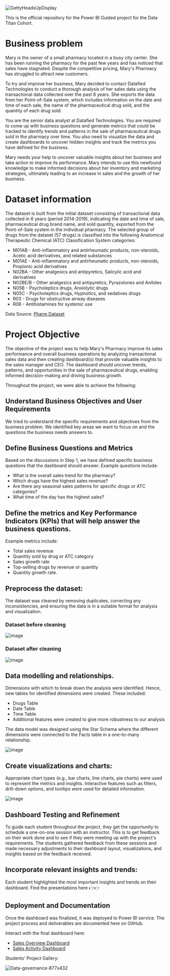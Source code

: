 ![GettyHeadsUpDisplay](https://github.com/Datafyde/PowerBI/assets/135570337/9a24ad87-ff89-47c1-a078-2d734330aa44)


This is the official repository for the Power BI Guided project for the Data Titan Cohort.

# Business problem
Mary is the owner of a small pharmacy located in a busy city center. She has been running the pharmacy for the past few years and has noticed that sales have stagnated. Despite the competitive pricing, Mary's Pharmacy has struggled to attract new customers.

To try and improve her business, Mary decided to contact Datafied Technologies to conduct a thorough analysis of her sales data using the transactional data collected over the past 6 years. She exports the data from her Point-of-Sale system, which includes information on the date and time of each sale, the name of the pharmaceutical drug sold, and the quantity of each drug sold.

You are the senior data analyst at Datafied Technologies. You are required to come up with business questions and generate metrics that could be tracked to identify trends and patterns in the sale of pharmaceutical drugs sold in the pharmacy over time. You also need to visualize the data and create dashboards to uncover hidden insights and track the metrics you have defined for the business.

Mary needs your help to uncover valuable insights about her business and take action to improve its performance. Mary intends to use this newfound knowledge to make informed decisions about her inventory and marketing strategies, ultimately leading to an increase in sales and the growth of her business.

# Dataset information
The dataset is built from the initial dataset consisting of transactional data collected in 6 years (period 2014-2019), indicating the date and time of sale, pharmaceutical drug brand name, and sold quantity, exported from the Point-of-Sale system in the individual pharmacy. The selected group of drugs from the dataset (57 drugs) is classified into the following Anatomical Therapeutic Chemical (ATC) Classification System categories:

- M01AB - Anti-inflammatory and antirheumatic products, non-steroids, Acetic acid derivatives, and related substances
- M01AE - Anti-inflammatory and antirheumatic products, non-steroids, Propionic acid derivatives
- N02BA - Other analgesics and antipyretics, Salicylic acid and derivatives
- N02BE/B - Other analgesics and antipyretics, Pyrazolones and Anilides
- N05B - Psycholeptics drugs, Anxiolytic drugs
- N05C - Psycholeptics drugs, Hypnotics, and sedatives drugs
- R03 - Drugs for obstructive airway diseases
- R06 - Antihistamines for systemic use

Data Source: [Pharm Dataset](https://www.kaggle.com/milanzdravkovic/pharma-sales-data?select=salesdaily.csv)

# Project Objective
The objective of the project was to help Mary's Pharmacy improve its sales performance and overall business operations by analyzing transactional sales data and then creating dashboard(s) that provide valuable insights to the sales manager and CEO. The dashboard should uncover trends, patterns, and opportunities in the sale of pharmaceutical drugs, enabling informed decision-making and driving business growth.

Throughout the project, we were able to achieve the following:

## Understand Business Objectives and User Requirements
We tried to understand the specific requirements and objectives from the business problem. We identified key areas we want to focus on and the questions the business needs answers to. 

## Define Business Questions and Metrics
Based on the discussions in Step 1, we have defined specific business questions that the dashboard should answer. Example questions include:
- What is the overall sales trend for the pharmacy?
- Which drugs have the highest sales revenue?
- Are there any seasonal sales patterns for specific drugs or ATC categories?
- What time of the day has the highest sales?

## Define the metrics and Key Performance Indicators (KPIs) that will help answer the business questions. 
Example metrics include:
- Total sales revenue
- Quantity sold by drug or ATC category
- Sales growth rate
- Top-selling drugs by revenue or quantity
- Quantity growth rate.

## Preprocess the dataset:
The dataset was cleaned by removing duplicates, correcting any inconsistencies, and ensuring the data is in a suitable format for analysis and visualization.

### Dataset before cleaning
![image](https://github.com/Datafyde/Power-BI-Guided-Project-Data-Titans/assets/135570337/77193e5f-9259-434f-832a-e727f4f72ea8)

### Dataset after cleaning
![image](https://github.com/Datafyde/Power-BI-Guided-Project-Data-Titans/assets/135570337/dd821a18-34f9-4589-8c74-e6c4ca12be47)

## Data modelling and relationships.
Dimensions with which to break down the analysis were identified. Hence, new tables for identified dimensions were created. These included:

- Drugs Table 
- Date Table
- Time Table
- Additional features were created to give more robustness to our analysis

The data model was designed using the Star Schema where the different dimensions were connected to the Facts table in a one-to-many relationship.

![image](https://github.com/Datafyde/Power-BI-Guided-Project-Data-Titans/assets/135570337/f78e3d8f-55fb-4907-a196-99403ee887fe)

## Create visualizations and charts:
Appropriate chart types (e.g., bar charts, line charts, pie charts) were used to represent the metrics and insights. Interactive features such as filters, drill-down options, and tooltips were used for detailed information.

![image](https://github.com/Datafyde/Power-BI-Guided-Project-Data-Titans/assets/135570337/5567d1d8-4398-4b27-9132-dcd244c81724)

## Dashboard Testing and Refinement
To guide each student throughout the project, they get the opportunity to schedule a one-on-one session with an instructor. This is to get feedback on their work done and to see if they were meeting up with the project's requirements. The students gathered feedback from these sessions and made necessary adjustments to their dashboard layout, visualizations, and insights based on the feedback received.

## Incorporate relevant insights and trends:
Each student highlighted the most important insights and trends on their dashboard. Find the presentations here 👉👉


## Deployment and Documentation
Once the dashboard was finalized, it was deployed to Power BI service. The project process and deliverables are documented here on GitHub.

Interact with the final dashboard here: 
- [Sales Overview Dashboard](https://app.powerbi.com/view?r=eyJrIjoiZWFlNDQ1OTYtN2U1Yi00NDE0LWE4ODItYTQ3ZGE0NzA2NjhhIiwidCI6IjIzNzkwYzEwLWRiNmQtNDM1ZC05MjFkLWI4NTQ0YjcxODY1YSJ9)
- [Sales Activity Dashboard](https://app.powerbi.com/view?r=eyJrIjoiMDkwODFkMTYtY2I4YS00MTYzLWIzMTctMzFkYzljMTg3OTcxIiwidCI6IjIzNzkwYzEwLWRiNmQtNDM1ZC05MjFkLWI4NTQ0YjcxODY1YSJ9)

Students' Project Gallery: 

![Data-governance-877x432](https://github.com/Datafyde/PowerBI/assets/135570337/810285c2-cf8b-46ef-8528-15f09757f1b0)
